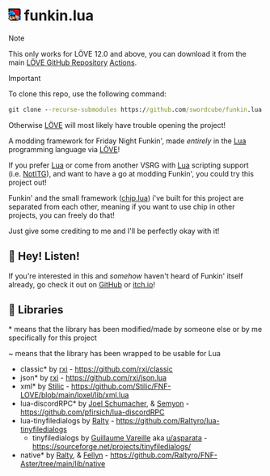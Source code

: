 # <img src="./art/icons/icon16.png" alt="Friday Night Funkin'" width="24" /> funkin.lua

> [!NOTE]  
> This only works for LÖVE 12.0 and above, you can download it from the main [LÖVE GitHub Repository](https://github.com/love2d/love) [Actions](https://github.com/love2d/love/actions).

> [!IMPORTANT]  
> To clone this repo, use the following command:
> ```bat
> git clone --recurse-submodules https://github.com/swordcube/funkin.lua funkin-lua
> ```
> Otherwise [LÖVE](https://github.com/love2d/love) will most likely have trouble opening the project!

A modding framework for Friday Night Funkin', made *entirely* in the [Lua](https://www.lua.org/) programming language via [LÖVE](github.com/love2d/love)!

If you prefer [Lua](https://www.lua.org/) or come from another VSRG with [Lua](https://www.lua.org/) scripting support (i.e. [NotITG](https://www.noti.tg/)), and want to have a go at modding Funkin', you could try this project out!

Funkin' and the small framework ([chip.lua](https://github.com/swordcube/chip.lua)) i've built for this project are separated from each other, meaning if you want to use chip in other projects, you can freely do that!

Just give some crediting to me and I'll be perfectly okay with it!

## 👋 Hey! Listen!
If you're interested in this and *somehow* haven't heard of Funkin' itself already, go check it out on [GitHub](https://github.com/FunkinCrew/Funkin) or [itch.io](https://ninja-muffin24.itch.io/funkin)!

## 📗 Libraries
\* means that the library has been modified/made by someone else or by me specifically for this project

\~ means that the library has been wrapped to be usable for Lua

- classic\* by [rxi](https://github.com/rxi) - https://github.com/rxi/classic
- json\* by [rxi](https://github.com/rxi) - https://github.com/rxi/json.lua
- xml\* by [Stilic](https://github.com/rxi) - https://github.com/Stilic/FNF-LOVE/blob/main/loxel/lib/xml.lua
- lua-discordRPC\* by [Joel Schumacher](https://github.com/pfirsich), & [Semyon](https://github.com/semyon422)  - https://github.com/pfirsich/lua-discordRPC
- lua-tinyfiledialogs by [Ralty](https://github.com/Raltyro) - https://github.com/Raltyro/lua-tinyfiledialogs
	- tinyfiledialogs by [Guillaume Vareille](https://sourceforge.net/u/vareille/profile/) aka [u/asparata](https://www.reddit.com/user/asparata/) - https://sourceforge.net/projects/tinyfiledialogs/
- native* by [Ralty](https://github.com/Raltyro), & [Fellyn](https://github.com/fellynYukira) - https://github.com/Raltyro/FNF-Aster/tree/main/lib/native
